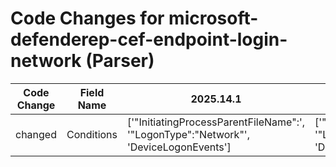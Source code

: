 # Code Changes for microsoft-defenderep-cef-endpoint-login-network (Parser)

| Code Change | Field Name | 2025.14.1 | 2025.15.1 |
|-------------|------------|-----------|------------|
| changed | Conditions | ['"InitiatingProcessParentFileName":', '"LogonType":"Network"', 'DeviceLogonEvents'] | ['"ActionType":', '"LogonType":"Network"', 'DeviceLogonEvents'] |